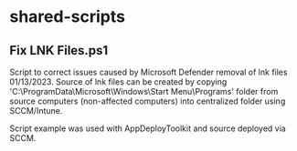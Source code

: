 # shared-scripts

Fix LNK Files.ps1
-------------------------------
Script to correct issues caused by Microsoft Defender removal of lnk files 01/13/2023. Source of lnk files can be created by copying 'C:\ProgramData\Microsoft\Windows\Start Menu\Programs' folder from source computers (non-affected computers) into centralized folder using SCCM/Intune.

Script example was used with AppDeployToolkit and source deployed via SCCM.

